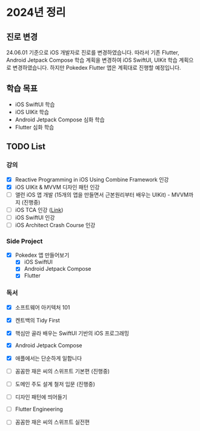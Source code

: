 
# 2024년 정리

## 진로 변경

24.06.01 기준으로 iOS 개발자로 진로를 변경하였습니다. 
따라서 기존 Flutter, Android Jetpack Compose 학습 계획을 변경하여 iOS SwiftUI, UIKit 학습 계획으로 변경하였습니다.
하지만 Pokedex Flutter 앱은 계획대로 진행할 예정입니다. 

## 학습 목표

- iOS SwiftUI 학습
- iOS UIKit 학습
- Android Jetpack Compose 심화 학습
- Flutter 심화 학습

## TODO List

### 강의

- [x] Reactive Programming in iOS Using Combine Framework 인강
- [x] iOS UIKit & MVVM 디자인 패턴 인강
- [ ] 앨런 iOS 앱 개발 (15개의 앱을 만들면서 근본원리부터 배우는 UIKit) - MVVM까지 (진행중)
- [ ] iOS TCA 인강 ([Link](https://www.pointfree.co/episodes/ep243-tour-of-the-composable-architecture-1-0-the-basics))
- [ ] iOS SwiftUI 인강
- [ ] iOS Architect Crash Course 인강

### Side Project

- [x] Pokedex 앱 만들어보기
  - [x] iOS SwiftUI
  - [x] Android Jetpack Compose
  - [x] Flutter

### 독서

- [x] 소프트웨어 아키텍처 101
- [x] 켄트백의 Tidy First
- [x] 핵심만 골라 배우는 SwiftUI 기반의 iOS 프로그래밍
- [x] Android Jetpack Compose
- [x] 애플에서는 단순하게 일합니다 
- [ ] 꼼꼼한 재은 씨의 스위프트 기본편 (진행중)
- [ ] 도메인 주도 설계 철저 입문 (진행중)
- [ ] 디자인 패턴에 띄어들기
- [ ] Flutter Engineering
- [ ] 꼼꼼한 재은 씨의 스위프트 실전편

